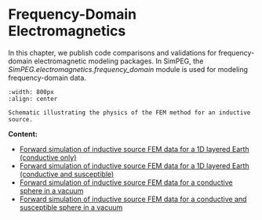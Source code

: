 Frequency-Domain Electromagnetics
=================================

In this chapter, we publish code comparisons and validations for frequency-domain electromagnetic modeling packages.
In SimPEG, the *SimPEG.electromagnetics.frequency_domain* module is used for modeling frequency-domain data.

```{figure} ../assets/section_images/fem_physics.PNG
:width: 800px
:align: center

Schematic illustrating the physics of the FEM method for an inductive source.
```

**Content:**

* [Forward simulation of inductive source FEM data for a 1D layered Earth (conductive only)](./fdem/layered_earth_conductive_fwd/code_comparison.ipynb)
* [Forward simulation of inductive source FEM data for a 1D layered Earth (conductive and susceptible)](./fdem/layered_earth_susceptible_fwd/code_comparison.ipynb)
* [Forward simulation of inductive source FEM data for a conductive sphere in a vacuum](./fdem/sphere_vacuum_conductive_fwd/code_comparison.ipynb)
* [Forward simulation of inductive source FEM data for a conductive and susceptible sphere in a vacuum](./fdem/sphere_vacuum_susceptible_fwd/code_comparison.ipynb)
